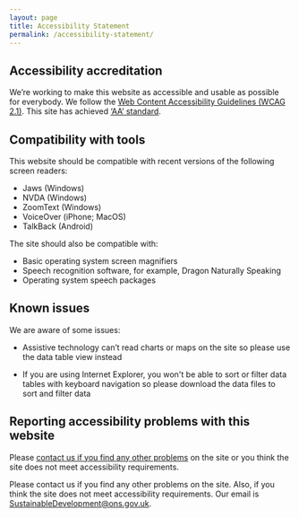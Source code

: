 ```yaml
---
layout: page
title: Accessibility Statement
permalink: /accessibility-statement/
---
```


## Accessibility accreditation

We’re working to make this website as accessible and usable as possible for everybody. We follow the [Web Content Accessibility Guidelines (WCAG 2.1)](https://www.gov.uk/service-manual/helping-people-to-use-your-service/understanding-wcag-20). This site has achieved [‘AA’ standard](http://digitalaccessibilitycentre.org/index.php/office-for-national-statistics-sdg).

## Compatibility with tools

This website should be compatible with recent versions of the following screen readers:

* Jaws (Windows)
* NVDA (Windows)
* ZoomText (Windows)
* VoiceOver (iPhone; MacOS)
* TalkBack (Android)

The site should also be compatible with:

* Basic operating system screen magnifiers
* Speech recognition software, for example, Dragon Naturally Speaking
* Operating system speech packages

## Known issues

We are aware of some issues:

* Assistive technology can’t read charts or maps on the site so please use the data table view instead

* If you are using Internet Explorer, you won't be able to sort or filter data tables with keyboard navigation so please download the data files to sort and filter data 

## Reporting accessibility problems with this website

Please [contact us if you find any other problems](mailto:SustainableDevelopment@ons.gov.uk) on the site or you think the site does not meet accessibility requirements.

Please contact us if you find any other problems on the site. Also, if you think the site does not meet accessibility requirements. Our email is SustainableDevelopment@ons.gov.uk.